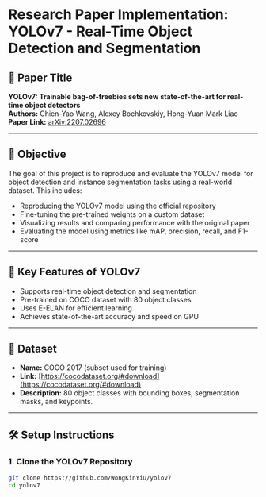 # Research Paper Implementation: YOLOv7 - Real-Time Object Detection and Segmentation

## 📘 Paper Title
**YOLOv7: Trainable bag-of-freebies sets new state-of-the-art for real-time object detectors**  
**Authors:** Chien-Yao Wang, Alexey Bochkovskiy, Hong-Yuan Mark Liao  
**Paper Link:** [arXiv:2207.02696](https://arxiv.org/abs/2207.02696)

---

## 🎯 Objective
The goal of this project is to reproduce and evaluate the YOLOv7 model for object detection and instance segmentation tasks using a real-world dataset. This includes:

- Reproducing the YOLOv7 model using the official repository
- Fine-tuning the pre-trained weights on a custom dataset
- Visualizing results and comparing performance with the original paper
- Evaluating the model using metrics like mAP, precision, recall, and F1-score

---

## 🧠 Key Features of YOLOv7

- Supports real-time object detection and segmentation
- Pre-trained on COCO dataset with 80 object classes
- Uses E-ELAN for efficient learning
- Achieves state-of-the-art accuracy and speed on GPU

---

## 📂 Dataset

- **Name:** COCO 2017 (subset used for training)
- **Link:** [https://cocodataset.org/#download](https://cocodataset.org/#download)
- **Description:** 80 object classes with bounding boxes, segmentation masks, and keypoints.

---

## 🛠️ Setup Instructions

### 1. Clone the YOLOv7 Repository

```bash
git clone https://github.com/WongKinYiu/yolov7
cd yolov7

